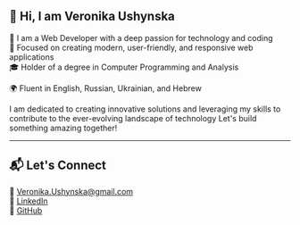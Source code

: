 ## 👋 Hi, I am Veronika Ushynska

🎯 I am a Web Developer with a deep passion for technology and coding   
🧠 Focused on creating modern, user-friendly, and responsive web applications  
🎓 Holder of a degree in Computer Programming and Analysis

🌍 Fluent in English, Russian, Ukrainian, and Hebrew

I am dedicated to creating innovative solutions and leveraging my skills to contribute to the ever-evolving landscape of technology 
Let's build something amazing together!

---

## 📬 Let's Connect

📧 Veronika.Ushynska@gmail.com   
🔗 [LinkedIn](https://www.linkedin.com/in/veronikaushynska)  
🐙 [GitHub](https://github.com/MissVeronika)
